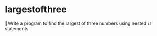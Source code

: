 # largestofthree
Write a program to find the largest of three numbers using nested `if` statements.
